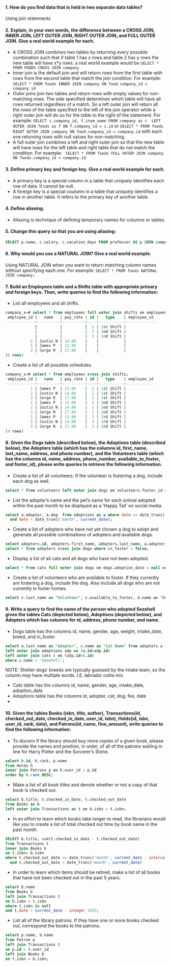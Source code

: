#### 1. How do you find data that is held in two separate data tables?
Using join statements
#### 2. Explain, in your own words, the difference between a CROSS JOIN, INNER JOIN, LEFT OUTER JOIN, RIGHT OUTER JOIN, and FULL OUTER JOIN. Give a real world example for each.
- A CROSS JOIN combines two tables by returning every possible combination such that if table 1 has x rows and table 2 has y rows the new table will have x*y rows. a real world example would be `SELECT * FROM FOODS CROSS JOIN company`
- Inner join is the default join and will return rows from the first table with rows from the second table  that match the join condition. For example: `SELECT * FROM foods INNER JOIN company ON food.company_id = company.id`
- Outer joins join two tables and return rows with empty values for non-matching rows.  The side specified determines which table will have all rows returned regardless of a match.  So a left outer join will return all the rows of the table specified to the left of the join operator while a right outer join will do so for the table to the right of the statement. For example: `SELECT c.company_id, f.item_name FROM company as c  LEFT OUTER JOIN foods as f ON f.company_id = c.id` or `SELECT * FROM foods RIGHT OUTER JOIN company ON food.company_id = company.id` with each one returning rows with null values for non-matching.
- A full outer join combines a left and right outer join so that the new table will have rows for the left table and right table that do not match the condition. For example: ` SELECT * FROM foods FULL OUTER JOIN company ON foods.company_id = company.id`

#### 3. Define primary key and foreign key. Give a real world example for each.
- A primary key is a special column in a table that uniquely identifies each row of data. It cannot be null.
- A foreign key is a special coulumn in a table that uniquely identifies a row in another table.  It refers to the primary key of another table.
#### 4. Define aliasing.
- Aliasing is technique of defining temporary names for columns or tables.
#### 5. Change this query so that you are using aliasing:

```SQL
SELECT p.name, c.salary, c.vacation_days FROM professor AS p JOIN compensation AS c ON p.id = c.professor_id;
```

#### 6. Why would you use a NATURAL JOIN? Give a real world example.
Using NATURAL JOIN when you want to return matching column names without specifying each one. For example: `SELECT * FROM foods NATURAL JOIN company;`

#### 7. Build an Employees table and a Shifts table with appropriate primary and foreign keys. Then, write queries to find the following information:

- List all employees and all shifts.

```SQL
company_x=# select * from employees full outer join shifts on employees.employee_id = shifts.employee_id;
 employee_id |   name   | pay_rate | id |   type    | employee_id
-------------+----------+----------+----+-----------+-------------
             |          |          |  1 | 1st Shift |
             |          |          |  2 | 2nd Shift |
             |          |          |  3 | 3rd Shift |
           2 | Justin N | 14.00    |    |           |
           1 | James P  | 12.00    |    |           |
           3 | Jorge R  | 17.00    |    |           |
(6 rows)
```

- Create a list of all possible schedules.

```SQL
company_x=# select * from employees cross join shifts;
 employee_id |   name   | pay_rate | id |   type    | employee_id
-------------+----------+----------+----+-----------+-------------
           1 | James P  | 12.00    |  1 | 1st Shift |
           2 | Justin N | 14.00    |  1 | 1st Shift |
           3 | Jorge R  | 17.00    |  1 | 1st Shift |
           1 | James P  | 12.00    |  2 | 2nd Shift |
           2 | Justin N | 14.00    |  2 | 2nd Shift |
           3 | Jorge R  | 17.00    |  2 | 2nd Shift |
           1 | James P  | 12.00    |  3 | 3rd Shift |
           2 | Justin N | 14.00    |  3 | 3rd Shift |
           3 | Jorge R  | 17.00    |  3 | 3rd Shift |
(9 rows)
```

#### 8. Given the Dogs table (described below), the Adoptions table (described below), the Adopters table (which has the columns id, first_name, last_name, address, and phone number), and the Volunteers table (which has the columns id, name, address, phone_number, available_to_foster, and foster_id), please write queries to retrieve the following information.

- Create a list of all volunteers. If the volunteer is fostering a dog, include each dog as well.

```SQL
select * from volunteers left outer join dogs on volunteers.foster_id = dogs.id;
```

- List the adopter’s name and the pet’s name for each animal adopted within the past month to be displayed as a ‘Happy Tail’ on social media.

```SQL
select a.adopter, a.dog  from adoptions as a where date >= date_trunc('month', current_date - interval '1' month)
  and date < date_trunc('month', current_date);
```

- Create a list of adopters who have not yet chosen a dog to adopt and generate all possible combinations of adopters and available dogs.

```SQL
select adopters.id, adopters.first_name, adopters.last_name, a.adopter from adoptions as a right outer join adopters on adopters.id = a.adopter;
select * from adopters cross join dogs where in_foster = false;

```

- Display a list of all cats and all dogs who have not been adopted.

```SQL
select * from cats full outer join dogs on dogs.adoption_date = null or cats.adoption_date = null;
```

- Create a list of volunteers who are available to foster. If they currently are fostering a dog, include the dog. Also include all dogs who are not currently in foster homes.

```SQL
select v.last_name as "Volunteer", v.available_to_foster, d.name as "Dog Name", d.in_foster from volunteers v full outer join dogs d on v.foster_id = d.id;
```


#### 9. Write a query to find the name of the person who adopted Seashell given the tables Cats (depicted below), Adoptions (depicted below), and Adopters which has columns for id, address, phone number, and name.

- Dogs table has the columns id, name, gender, age, weight, intake_date, breed, and in_foster.

```SQL
select a.last_name as "Adopter", c.name as "Cat Name" from adopters a
left outer join adoptions adp on (a.id=adp.id)
left outer join cats c on (adp.id=c.id)
where c.name = 'Seashell';
```

NOTE: Shelter dogs’ breeds are typically guessed by the intake team, so the column may have multiple words. I.E. labrador collie mix
- Cats table has the columns id, name, gender, age, intake_date, adoption_date
- Adoptions table has the columns id, adopter, cat, dog, fee, date
-
#### 10. Given the tables Books (isbn, title, author), Transactions(id, checked_out_date, checked_in_date, user_id, isbn), Holds(id, isbn, user_id, rank, date), and Patrons(id, name, fine_amount), write queries to find the following information:

- To discern if the library should buy more copies of a given book, please provide the names and position, in order, of all of the patrons waiting in line for Harry Potter and the Sorcerer’s Stone.

```SQL
select h.id, h.rank, p.name
from Holds h
inner join Patrons p on h.user_id = p.id
order by h.rank DESC;

```

- Make a list of all book titles and denote whether or not a copy of that book is checked out.

```SQL
select b.title, t.checked_in_date, t.checked_out_date
from Books as b
left outer join Transactions as t on b.isbn = t.isbn;
```

- In an effort to learn which books take longer to read, the librarians would like you to create a list of total checked out time by book name in the past month.

```SQL
SELECT b.title, sum(t.checked_in_date - t.checked_out_date)
from Transactions t
inner join Books b
on t.isbn= b.isbn
where t.checked_out_date >= date_trunc('month', current_date - interval '1' month)
  and t.checked_out_date < date_trunc('month', current_date)
```

- In order to learn which items should be retired, make a list of all books that have not been checked out in the past 5 years.

```SQL
select b.name
from Books b
left join Transactions t
on b.isbn = t.isbn
where t.isbn is null
and t.date > current_date - integer 1825;
```

- List all of the library patrons. If they have one or more books checked out, correspond the books to the patrons.

```SQL
select p.name, b.name
from Patron p
left join Transactions t
on p.id = t.user_id
left join Books b
on t.isbn = b.isbn;
```
